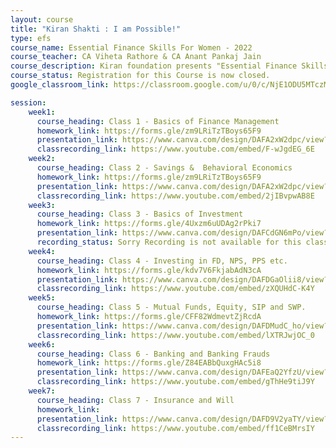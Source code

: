 ```yaml
---
layout: course
title: "Kiran Shakti : I am Possible!"
type: efs
course_name: Essential Finance Skills For Women - 2022 
course_teacher: CA Viheta Rathore & CA Anant Pankaj Jain
course_description: Kiran foundation presents "Essential Finance Skills For Women", this is a special course designed with essential information about money and finance,  which every women of this nation should be aware of. This course covers topic such as Banking System, Basic Behavorial Economics, Savings, Overview of various Investment Options, Investing in Gold, Importance of Insurance, Preparing a useful will etc.  The course will last 8 weeks from 21st May 2022 to 9th July 2022. Classes will be every Saturday at 3:30 PM IST. We will try to answer all your queries during the course. The participants who complete all classes will also receive a certifacte at the end of the course.
course_status: Registration for this Course is now closed.
google_classroom_link: https://classroom.google.com/u/0/c/NjE1ODU5MTczMDU0

session:
    week1:
      course_heading: Class 1 - Basics of Finance Management 
      homework_link: https://forms.gle/zm9LRiTzTBoys65F9
      presentation_link: https://www.canva.com/design/DAFA2xW2dpc/view?embed
      classrecording_link: https://www.youtube.com/embed/F-wJgdEG_6E
    week2:
      course_heading: Class 2 - Savings &  Behavioral Economics
      homework_link: https://forms.gle/zm9LRiTzTBoys65F9
      presentation_link: https://www.canva.com/design/DAFA2xW2dpc/view?embed
      classrecording_link: https://www.youtube.com/embed/2jIBvpwAB8E
    week3:
      course_heading: Class 3 - Basics of Investment
      homework_link: https://forms.gle/4Uxzm6uUDAg2rPki7
      presentation_link: https://www.canva.com/design/DAFCdGN6mPo/view?embed
      recording_status: Sorry Recording is not available for this class.
    week4:
      course_heading: Class 4 - Investing in FD, NPS, PPS etc.
      homework_link: https://forms.gle/kdv7V6FkjabAdN3cA
      presentation_link: https://www.canva.com/design/DAFDGaOlii8/view?embed
      classrecording_link: https://www.youtube.com/embed/zXQUHdC-K4Y
    week5:
      course_heading: Class 5 - Mutual Funds, Equity, SIP and SWP.
      homework_link: https://forms.gle/CFF82WdmevtZjRcdA
      presentation_link: https://www.canva.com/design/DAFDMudC_ho/view?embed
      classrecording_link: https://www.youtube.com/embed/lXTRJwjOC_0
    week6:
      course_heading: Class 6 - Banking and Banking Frauds
      homework_link: https://forms.gle/Z84EABbQuxgHAc5i8
      presentation_link: https://www.canva.com/design/DAFEaQ2YfzU/view?embed
      classrecording_link: https://www.youtube.com/embed/gThHe9tiJ9Y
    week7:
      course_heading: Class 7 - Insurance and Will
      homework_link: 
      presentation_link: https://www.canva.com/design/DAFD9V2yaTY/view?embed
      classrecording_link: https://www.youtube.com/embed/ff1CeBMrsIY
---
```

